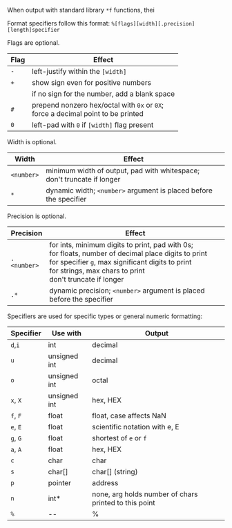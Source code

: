 When output with standard library `*f` functions, thei

Format specifiers follow this format:
`%[flags][width][.precision][length]specifier`

Flags are optional.

| Flag | Effect                                                                              |
| ---- | ----------------------------------------------------------------------------------- |
| `-`  | left-justify within the `[width]`                                                   |
| `+`  | show sign even for positive numbers                                                 |
| ` `  | if no sign for the number, add a blank space                                        |
| `#`  | prepend nonzero hex/octal with `0x` or `0X`;<br>force a decimal point to be printed |
| `0`  | left-pad with `0` if `[width]` flag present                                         |

Width is optional.

| Width      | Effect                                                                    |
| ---------- | ------------------------------------------------------------------------- |
| `<number>` | minimum width of output, pad with whitespace;<br>don't truncate if longer |
| `*`        | dynamic width; `<number>` argument is placed before the specifier         |

Precision is optional.

| Precision   | Effect                                                                                                                                                                                                                      |
| ----------- | --------------------------------------------------------------------------------------------------------------------------------------------------------------------------------------------------------------------------- |
| `.<number>` | for ints, minimum digits to print, pad with 0s;<br>for floats, number of decimal place digits to print<br>for specifier `g`, max significant digits to print<br>for strings, max chars to print<br>don't truncate if longer |
| `.*`        | dynamic precision; `<number>` argument is placed before the specifier                                                                                                                                                       |

Specifiers are used for specific types or general numeric formatting:

| Specifier | Use with     | Output                                                |
| --------- | ------------ | ----------------------------------------------------- |
| `d`,`i`   | int          | decimal                                               |
| `u`       | unsigned int | decimal                                               |
| `o`       | unsigned int | octal                                                 |
| `x`, `X`  | unsigned int | hex, HEX                                              |
| `f`, `F`  | float        | float, case affects NaN                               |
| `e`, `E`  | float        | scientific notation with e, E                         |
| `g`, `G`  | float        | shortest of `e` or `f`                                |
| `a`, `A`  | float        | hex, HEX                                              |
| `c`       | char         | char                                                  |
| `s`       | char\[\]     | char\[\] (string)                                     |
| `p`       | pointer      | address                                               |
| `n`       | int*         | none, arg holds number of chars printed to this point |
| `%`       | --           | %                                                     |




